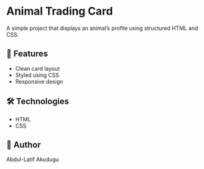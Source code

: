 # Animal Trading Card

A simple project that displays an animal’s profile using structured HTML and CSS.

## 🚀 Features
- Clean card layout
- Styled using CSS
- Responsive design

## 🛠 Technologies
- HTML
- CSS

## 📌 Author
Abdul-Latif Akudugu